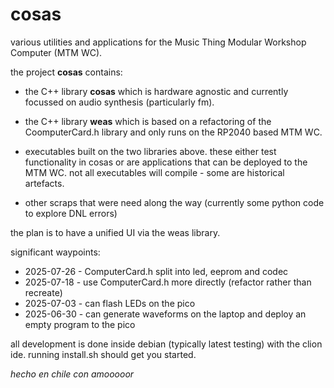 
# cosas

various utilities and applications for the Music Thing Modular
Workshop Computer (MTM WC).

the project **cosas** contains:

* the C++ library **cosas** which is hardware agnostic and currently
  focussed on audio synthesis (particularly fm).

* the C++ library **weas** which is based on a refactoring of the
  CoomputerCard.h library and only runs on the RP2040 based MTM WC.

* executables built on the two libraries above.  these either test
  functionality in cosas or are applications that can be deployed to
  the MTM WC.  not all executables will compile - some are historical
  artefacts.

* other scraps that were need along the way (currently some python
  code to explore DNL errors)

the plan is to have a unified UI via the weas library.

significant waypoints:
* 2025-07-26 - ComputerCard.h split into led, eeprom and codec
* 2025-07-18 - use ComputerCard.h more directly (refactor rather than recreate)
* 2025-07-03 - can flash LEDs on the pico
* 2025-06-30 - can generate waveforms on the laptop and deploy an empty program to the pico

all development is done inside debian (typically latest testing) with
the clion ide.  running install.sh should get you started.

*hecho en chile con amooooor*
